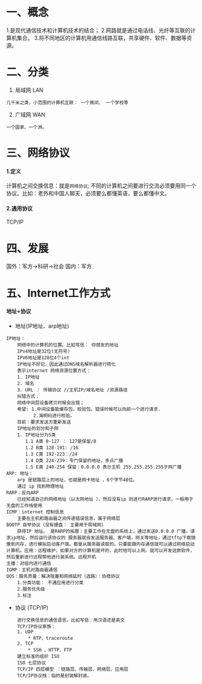 # 一、概念
1.是现代通信技术和计算机技术的结合；
2.网路就是通过电话线、光纤等互联的计算机集合。
3.将不同地区的计算机用通信线路互联，共享硬件、软件、数据等资源。
# 二、分类
1. 局域网 LAN 
```
几千米之类，小范围的计算机互联： 一个房间、 一个学校等
``` 
2. 广域网 WAN
```
一个国家、一个洲。
```

# 三、网络协议
#### 1.定义
计算机之间交换信息：就是`网络协议`; 不同的计算机之间要进行交流必须要用同一个协议。比如：老外和中国人聊天，必须要么都懂英语，要么都懂中文。
#### 2.通用协议
TCP/IP

# 四、发展
国外：军方->科研->社会
国内：军方
# 五、Internet工作方式
#### 地址+协议
* 地址(IP地址、arp地址)
```
IP地址：
    网络中的计算机的位置。比如写信： 你朋友的地址
    IPv4地址是32位(无符号)
    IPV6地址是128位4个int
    IP地址不好记，因此通过DNS域名解析器进行转化
    表示internet 网络资源位置方式：
    1. IP地址
    2. 域名
    3. URL ： 传输协议 //主机IP/域名地址 /资源路径
    纠错方式：
    网络中间层设备拷贝时候会出错；
    希望: 1.中间设备能缓存包，校验包。错误时候可以向前一个进行请求.
          2.海明码进行校验。
    目前：要求发送方重新发送
    IP地址的划分和子网
    1. IP地址分为5类
       1.1 A类 0-127 ： 127是保留/8
       1.2 B类 128-191: /16
       1.3 C类 192-223：/24
       1.4 D类 224-239：专门保留的地址，多点广播
       1.5 E类 240-254 保留：0.0.0.0 表示主机 255.255.255.255子网广播
ARP: 地址：
    arp 是链路层上的地址，也就是网卡地址 ，6个字节48位。
    通过 ip 找到物理地址
RARP：反向ARP
    已经知道自己的网络地址（以太网地址 ），然后没有ip 则进行RARP进行请求，一般用于 无盘的工作栈使用
ICMP：internet 控制信息
    主要在主机和路由器之间传递错误信息，属于网络层
BOOTP 自举协议（没有硬盘： 主要用于局域网）
    获得IP 地址。 是RARP的拓展：主要工作在无盘的系统上，通过发送0.0.0.0 广播，请求ip地址，然后运行该协议的 服务器就会发送服务器、客户端，网关等地址，通过tftp下载镜像到内存，进行模拟启动客户端。都是从服务器读取的。只要能跟内存通信就可以通过网络启动计算机。应用：远程维护，如果对方的计算机是坏的，此时他可以上网，就可以开发这款软件，然后重新进行远程帮他进行装系统。远程开机
主播：对组内进行通信
IGMP：主机对路由器通信
QOS：服务质量：解决阻塞和网络延时（选路）：协商协议
    1.分类功能： 不通应用进行分类
    2.服务优先级
    3.标注
```

* 协议 (TCP/IP)
```
    进行交换信息的通信语言。比如写信：用汉语还是英文
    TCP/IP协议家族：
    1. UDP
        * RTP、traceroute 
    2. TCP
        * SSH 、HTTP、FTP
    建立标准的组织 ISO
    ISO 七层协议
    TCP/IP 四层模型 ：链路层、传输层、网络层、应用层
    TCP/IP协议栈：指的是封装解封装。  
```

[0]:视频基础：(北风网C++教程)
[1]:视频范围：(TCP/IP1_6介绍原理)
[2]:视频TCP/IP各种协议简介:(7_10讲解分类)

